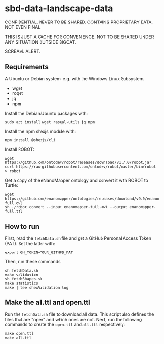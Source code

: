 # sbd-data-landscape-data

CONFIDENTIAL. NEVER TO BE SHARED. CONTAINS PROPRIETARY DATA. NOT EVEN FINAL. 

THIS IS JUST A CACHE FOR CONVENIENCE. NOT TO BE SHARED UNDER ANY SITUATION OUTSIDE BIGCAT.

SCREAM. ALERT.


## Requirements

A Ubuntu or Debian system, e.g. with the Windows Linux Subsystem.

* wget
* roqet
* jq
* npm

Install the Debian/Ubuntu packages with:

```shell
sudo apt install wget rasqal-utils jq npm
```

Install the npm shexjs module with:

```shell
npm install @shexjs/cli
```

Install ROBOT:

```shell
wget https://github.com/ontodev/robot/releases/download/v1.7.0/robot.jar
curl https://raw.githubusercontent.com/ontodev/robot/master/bin/robot > robot
```

Get a copy of the eNanoMapper ontology and convert it with ROBOT to Turtle:

```shell
wget https://github.com/enanomapper/ontologies/releases/download/v9.0/enanomapper-full.owl
sh ./robot convert --input enanomapper-full.owl --output enanomapper-full.ttl
```

## How to run

First, read the `fetchData.sh` file and get a GitHub Personal Access Token (PAT).
Set the latter with:

```shell
export GH_TOKEN=YOUR_GITHUB_PAT
```

Then, run these commands:

```shell
sh fetchData.sh
make validation
sh fetchShapes.sh
make statistics
make | tee shexValidation.log
```

## Make the all.ttl and open.ttl
Run the `fetchData.sh` file to download all data. This script also defines the files that are "open" and which ones are not. 
Next, run the following commands to create the `open.ttl` and `all.ttl` respectively:
```shell
make open.ttl
make all.ttl
```

